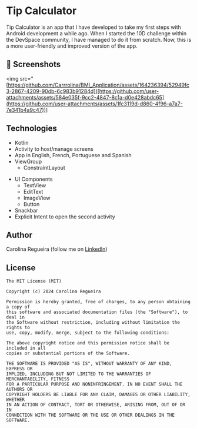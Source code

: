 # Tip Calculator
Tip Calculator is an app that I have developed to take my first steps with Android development a while ago. When I started the 10D challenge within the DevSpace community, I have managed to do it from scratch. Now, this is a more user-friendly and improved version of the app.

## :camera_flash: Screenshots
<!-- You can add more screenshots here if you like -->
<img src="[https://github.com/Carrrolina/BMI_Application/assets/164236394/52949fc3-2867-4209-90db-6c983b91284d]([https://github.com/user-attachments/assets/584e035f-9cc2-4847-8c1a-d0e428abdc65](https://github.com/user-attachments/assets/1fc3119d-d860-4f96-a7a7-7e341b4a9c47))]

## Technologies
* Kotlin
* Activity to host/manage screens
* App in English, French, Portuguese and Spanish
* ViewGroup
    * ConstraintLayout
- UI Components
    - TextView
    - EditText
    - ImageView
    - Button
- Snackbar
- Explicit Intent to open the second activity 

## Author
Carolina Regueira (follow me on [LinkedIn](linkedin.com/in/carolina-élisabeth-regueira))

## License
```
The MIT License (MIT)

Copyright (c) 2024 Carolina Regueira

Permission is hereby granted, free of charges, to any person obtaining a copy of
this software and associated documentation files (the "Software"), to deal in
the Software without restriction, including without limitation the rights to
use, copy, modify, merge, subject to the following conditions:

The above copyright notice and this permission notice shall be included in all
copies or substantial portions of the Software.

THE SOFTWARE IS PROVIDED "AS IS", WITHOUT WARRANTY OF ANY KIND, EXPRESS OR
IMPLIED, INCLUDING BUT NOT LIMITED TO THE WARRANTIES OF MERCHANTABILITY, FITNESS
FOR A PARTICULAR PURPOSE AND NONINFRINGEMENT. IN NO EVENT SHALL THE AUTHORS OR
COPYRIGHT HOLDERS BE LIABLE FOR ANY CLAIM, DAMAGES OR OTHER LIABILITY, WHETHER
IN AN ACTION OF CONTRACT, TORT OR OTHERWISE, ARISING FROM, OUT OF OR IN
CONNECTION WITH THE SOFTWARE OR THE USE OR OTHER DEALINGS IN THE SOFTWARE.
```
